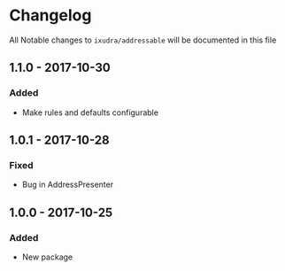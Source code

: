 # Changelog

All Notable changes to `ixudra/addressable` will be documented in this file

## 1.1.0 - 2017-10-30
### Added
- Make rules and defaults configurable

## 1.0.1 - 2017-10-28
### Fixed
- Bug in AddressPresenter


## 1.0.0 - 2017-10-25
### Added
- New package


